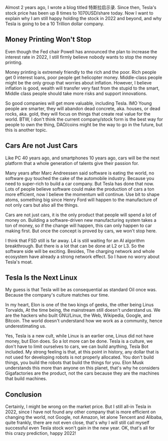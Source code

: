 
Almost 2 years ago, I wrote a blog titled 特斯拉启示录. Since then, Tesla's stock price has been up 8 times to 1070USD/share today. Now I want to explain why I am still happy holding the stock in 2022 and beyond, and why Tesla is going to be a 10 Trillion dollar company.

## Money Printing Won't Stop

Even though the Fed chair Powell has announced the plan to increase the interest rate in 2022, I still firmly believe nobody wants to stop the money printing.

Money printing is extremely friendly to the rich and the poor. Rich people get 0 interest loans, poor people get helicopter money. Middle-class people might be the only group that worries about inflation. However, I believe inflation is good, wealth will transfer very fast from the stupid to the smart, Middle class people should take more risks and support innovations.

So good companies will get more valuable, including Tesla. IMO Young people are smarter, they will abandon dead concrete, aka. houses, or dead rocks, aka. gold, they will focus on things that create real value for the world. BTW, I don't think the current company/stock form is the best way for people to own the thing, DAO/coins might be the way to go in the future, but this is another topic.

## Cars Are not Just Cars

Like PC 40 years ago, and smartphones 10 years ago, cars will be the next platform that a whole generation of talents give their passion for.

Many years after Marc Andreessen said software is eating the world, no software guy touched the cake of the automobile industry. Because you need to super-rich to build a car company. But Tesla has done that now. Lots of people believe software could make the production of cars a ton more efficient, now I believe the momentum will continue. Use bit to shape atoms, something big since Henry Ford will happen to the manufacture of not only cars but also all the things.

Cars are not just cars, it is the only product that people will spend a lot of money on. Building a software-driven new manufacturing system takes a ton of money, so if the change will happen, this can only happen to car making first. But once the concept is proved by cars, we won't stop here.

I think that FSD still is far away. L4 is still waiting for an AI algorithm breakthrough. But there is a lot that can be done at L2 or L3. So the software side will be exciting. Besides, The charging network and whole ecosystem have already a strong network effect. So I have no worry about Tesla's moat.

## Tesla Is the Next Linux

My guess is that Tesla will be as consequential as standard Oil once was. Because the company's culture matches our time.

In my heart, Elon is one of the two kings of geeks, the other being Linus Torvalds, At the time being, the mainstream still doesn't understand us. We are the hackers who built GNU/Linux, the Web, Wikipedia, Google, and Bitcoin. The world doesn't understand how we work as a community, hence underestimating us.

Yes, Tesla is a new cult, while Linux is an earlier one, Linus did not have money, but Elon does. So a lot more can be done. Tesla is a culture, we don't have to limit ourselves to cars, we can build anything, Tesla Bot included. My strong feeling is that, at this point in history, any dollar that is not used for developing robots is not properly allocated. You don't build things, you build the robots that build the things for you. Elon Musk understands this more than anyone on this planet,  that's why he considers Gigafactories are the product, not the cars because they are the machines that build machines.

## Conclusion

Certainly, I might be wrong on the market price. But I still all-in Tesla in 2022, since I have not found any other company that is more efficient on changing the world, not Google, not Amazon, let alone Tencent and Alibaba, quite frankly, there are not even close, that's why I will still call myself successful even Tesla stock won't gain in the new year. OK, that's all for this crazy prediction, happy 2022!
